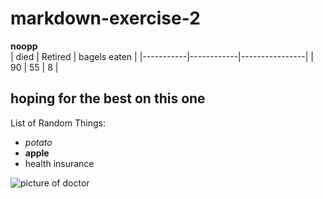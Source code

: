 # markdown-exercise-2
**noopp**  
| died      | Retired    | bagels eaten   |
|-----------|------------|----------------|
| 90        | 55         | 8              |
## hoping for the best on this one ##

List of Random Things:
- *potato*
- **apple**
- health insurance

<img src="https://www.google.com/imgres?imgurl=https%3A%2F%2Fimage.shutterstock.com%2Fimage-photo%2Fdoctor-medical-mask-white-coat-260nw-1937093308.jpg&imgrefurl=https%3A%2F%2Fwww.shutterstock.com%2Fsearch%2Fdoctor&tbnid=n6MEOLT2OxcVeM&vet=12ahUKEwiPpejQlqXyAhUHT6wKHbPADtYQMygCegUIARDYAQ..i&docid=Kd9NEu3I-R5xGM&w=390&h=280&q=doctor%20image&ved=2ahUKEwiPpejQlqXyAhUHT6wKHbPADtYQMygCegUIARDYAQ" alt="picture of doctor">